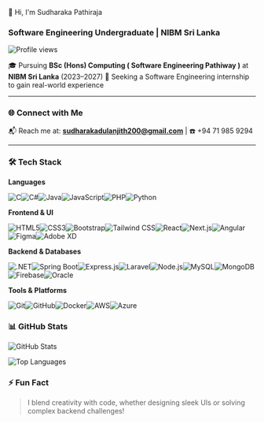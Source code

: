 👋 Hi, I'm Sudharaka Pathiraja

### Software Engineering Undergraduate | NIBM Sri Lanka

![Profile views](https://komarev.com/ghpvc/?username=sudharaka200&label=Profile%20views&color=0e75b6&style=flat)

🎓 Pursuing **BSc (Hons) Computing ( Software Engineering Pathiway )** at **NIBM Sri Lanka** (2023–2027)
🌟 Seeking a Software Engineering internship to gain real-world experience

---

### 🌐 Connect with Me

📬 Reach me at: **sudharakadulanjith200@gmail.com** | ☎️ +94 71 985 9294

---

### 🛠️ Tech Stack

**Languages**

![C](https://img.shields.io/badge/C-00599C?style=flat&logo=c&logoColor=white)![C#](https://img.shields.io/badge/C%23-239120?style=flat&logo=c-sharp&logoColor=white)![Java](https://img.shields.io/badge/Java-ED8B00?style=flat&logo=java&logoColor=white)![JavaScript](https://img.shields.io/badge/JavaScript-F7DF1E?style=flat&logo=javascript&logoColor=black)![PHP](https://img.shields.io/badge/PHP-777BB4?style=flat&logo=php&logoColor=white)![Python](https://img.shields.io/badge/Python-3776AB?style=flat&logo=python&logoColor=white)

**Frontend & UI**

![HTML5](https://img.shields.io/badge/HTML5-E34F26?style=flat&logo=html5&logoColor=white)![CSS3](https://img.shields.io/badge/CSS3-1572B6?style=flat&logo=css3&logoColor=white)![Bootstrap](https://img.shields.io/badge/Bootstrap-563D7C?style=flat&logo=bootstrap&logoColor=white)![Tailwind CSS](https://img.shields.io/badge/Tailwind_CSS-38B2AC?style=flat&logo=tailwind-css&logoColor=white)![React](https://img.shields.io/badge/React-20232A?style=flat&logo=react&logoColor=61DAFB)![Next.js](https://img.shields.io/badge/Next.js-000000?style=flat&logo=nextdotjs&logoColor=white)![Angular](https://img.shields.io/badge/Angular-DD0031?style=flat&logo=angular&logoColor=white)![Figma](https://img.shields.io/badge/Figma-F24E1E?style=flat&logo=figma&logoColor=white)![Adobe XD](https://img.shields.io/badge/AdobeXD-FF61F6?style=flat&logo=adobexd&logoColor=white)

**Backend & Databases**

![.NET](https://img.shields.io/badge/.NET-512BD4?style=flat&logo=dotnet&logoColor=white)![Spring Boot](https://img.shields.io/badge/Spring_Boot-6DB33F?style=flat&logo=spring-boot&logoColor=white)![Express.js](https://img.shields.io/badge/Express.js-000000?style=flat&logo=express&logoColor=white)![Laravel](https://img.shields.io/badge/Laravel-FF2D20?style=flat&logo=laravel&logoColor=white)![Node.js](https://img.shields.io/badge/Node.js-339933?style=flat&logo=nodedotjs&logoColor=white)![MySQL](https://img.shields.io/badge/MySQL-00000F?style=flat&logo=mysql&logoColor=white)![MongoDB](https://img.shields.io/badge/MongoDB-47A248?style=flat&logo=mongodb&logoColor=white)![Firebase](https://img.shields.io/badge/Firebase-FFCA28?style=flat&logo=firebase&logoColor=black)![Oracle](https://img.shields.io/badge/Oracle-F80000?style=flat&logo=oracle&logoColor=white)

**Tools & Platforms**

![Git](https://img.shields.io/badge/Git-F05032?style=flat&logo=git&logoColor=white)![GitHub](https://img.shields.io/badge/GitHub-181717?style=flat&logo=github&logoColor=white)![Docker](https://img.shields.io/badge/Docker-2496ED?style=flat&logo=docker&logoColor=white)![AWS](https://img.shields.io/badge/AWS-232F3E?style=flat&logo=amazonaws&logoColor=white)![Azure](https://img.shields.io/badge/Azure-0078D4?style=flat&logo=microsoftazure&logoColor=white)

### 📊 GitHub Stats

![GitHub Stats](https://github-readme-stats.vercel.app/api?username=Sudharaka200&show_icons=true&theme=radical)

![Top Languages](https://github-readme-stats.vercel.app/api/top-langs/?username=Sudharaka200&layout=compact&theme=radical)


### ⚡ Fun Fact

> I blend creativity with code, whether designing sleek UIs or solving complex backend challenges!
